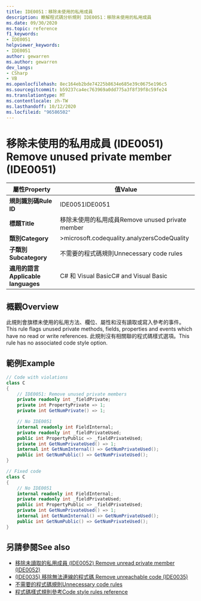 ```yaml
---
title: IDE0051：移除未使用的私用成員
description: 瞭解程式碼分析規則 IDE0051：移除未使用的私用成員
ms.date: 09/30/2020
ms.topic: reference
f1_keywords:
- IDE0051
helpviewer_keywords:
- IDE0051
author: gewarren
ms.author: gewarren
dev_langs:
- CSharp
- VB
ms.openlocfilehash: 8ec164eb2bde74225b8634e685e39c0675e196c5
ms.sourcegitcommit: b59237ca4ec763969a0dd775a3f8f39f8c59fe24
ms.translationtype: MT
ms.contentlocale: zh-TW
ms.lasthandoff: 10/12/2020
ms.locfileid: "96586502"
---
```

# <a name="remove-unused-private-member-ide0051"></a><span data-ttu-id="2f566-103">移除未使用的私用成員 (IDE0051) </span><span class="sxs-lookup"><span data-stu-id="2f566-103">Remove unused private member (IDE0051)</span></span>

|<span data-ttu-id="2f566-104">屬性</span><span class="sxs-lookup"><span data-stu-id="2f566-104">Property</span></span>|<span data-ttu-id="2f566-105">值</span><span class="sxs-lookup"><span data-stu-id="2f566-105">Value</span></span>|
|-|-|
| <span data-ttu-id="2f566-106">**規則識別碼**</span><span class="sxs-lookup"><span data-stu-id="2f566-106">**Rule ID**</span></span> | <span data-ttu-id="2f566-107">IDE0051</span><span class="sxs-lookup"><span data-stu-id="2f566-107">IDE0051</span></span> |
| <span data-ttu-id="2f566-108">**標題**</span><span class="sxs-lookup"><span data-stu-id="2f566-108">**Title**</span></span> | <span data-ttu-id="2f566-109">移除未使用的私用成員</span><span class="sxs-lookup"><span data-stu-id="2f566-109">Remove unused private member</span></span> |
| <span data-ttu-id="2f566-110">**類別**</span><span class="sxs-lookup"><span data-stu-id="2f566-110">**Category**</span></span> | <span data-ttu-id="2f566-111">>microsoft.codequality.analyzers</span><span class="sxs-lookup"><span data-stu-id="2f566-111">CodeQuality</span></span> |
| <span data-ttu-id="2f566-112">**子類別**</span><span class="sxs-lookup"><span data-stu-id="2f566-112">**Subcategory**</span></span> | <span data-ttu-id="2f566-113">不需要的程式碼規則</span><span class="sxs-lookup"><span data-stu-id="2f566-113">Unnecessary code rules</span></span> |
| <span data-ttu-id="2f566-114">**適用的語言**</span><span class="sxs-lookup"><span data-stu-id="2f566-114">**Applicable languages**</span></span> | <span data-ttu-id="2f566-115">C# 和 Visual Basic</span><span class="sxs-lookup"><span data-stu-id="2f566-115">C# and Visual Basic</span></span> |

## <a name="overview"></a><span data-ttu-id="2f566-116">概觀</span><span class="sxs-lookup"><span data-stu-id="2f566-116">Overview</span></span>

<span data-ttu-id="2f566-117">此規則會旗標未使用的私用方法、欄位、屬性和沒有讀取或寫入參考的事件。</span><span class="sxs-lookup"><span data-stu-id="2f566-117">This rule flags unused private methods, fields, properties and events which have no read or write references.</span></span> <span data-ttu-id="2f566-118">此規則沒有相關聯的程式碼樣式選項。</span><span class="sxs-lookup"><span data-stu-id="2f566-118">This rule has no associated code style option.</span></span>

## <a name="example"></a><span data-ttu-id="2f566-119">範例</span><span class="sxs-lookup"><span data-stu-id="2f566-119">Example</span></span>

```csharp
// Code with violations
class C
{
    // IDE0051: Remove unused private members
    private readonly int _fieldPrivate;
    private int PropertyPrivate => 1;
    private int GetNumPrivate() => 1;

    // No IDE0051
    internal readonly int FieldInternal;
    private readonly int _fieldPrivateUsed;
    public int PropertyPublic => _fieldPrivateUsed;
    private int GetNumPrivateUsed() => 1;
    internal int GetNumInternal() => GetNumPrivateUsed();
    public int GetNumPublic() => GetNumPrivateUsed();
}

// Fixed code
class C
{
    // No IDE0051
    internal readonly int FieldInternal;
    private readonly int _fieldPrivateUsed;
    public int PropertyPublic => _fieldPrivateUsed;
    private int GetNumPrivateUsed() => 1;
    internal int GetNumInternal() => GetNumPrivateUsed();
    public int GetNumPublic() => GetNumPrivateUsed();
}
```

## <a name="see-also"></a><span data-ttu-id="2f566-120">另請參閱</span><span class="sxs-lookup"><span data-stu-id="2f566-120">See also</span></span>

- [<span data-ttu-id="2f566-121">移除未讀取的私用成員 (IDE0052) </span><span class="sxs-lookup"><span data-stu-id="2f566-121">Remove unread private member (IDE0052)</span></span>](ide0052.md)
- [<span data-ttu-id="2f566-122"> (IDE0035) 移除無法連線的程式碼 </span><span class="sxs-lookup"><span data-stu-id="2f566-122">Remove unreachable code (IDE0035)</span></span>](ide0035.md)
- [<span data-ttu-id="2f566-123">不需要的程式碼規則</span><span class="sxs-lookup"><span data-stu-id="2f566-123">Unnecessary code rules</span></span>](unnecessary-code-rules.md)
- [<span data-ttu-id="2f566-124">程式碼樣式規則參考</span><span class="sxs-lookup"><span data-stu-id="2f566-124">Code style rules reference</span></span>](index.md)
